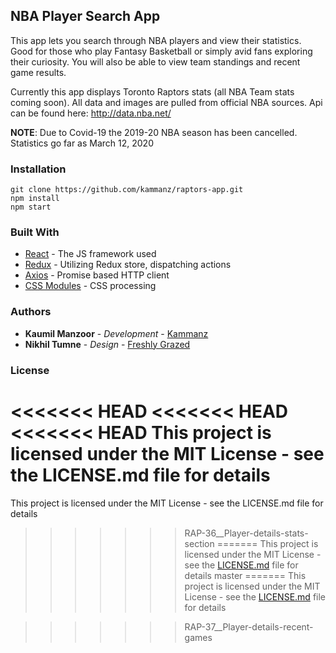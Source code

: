 ## NBA Player Search App

This app lets you search through NBA players and view their statistics. Good for those who play Fantasy Basketball or simply avid fans exploring their curiosity. You will also be able to view team standings and recent game results. 

Currently this app displays Toronto Raptors stats (all NBA Team stats coming soon). All data and images are pulled from official NBA sources. Api can be found here: http://data.nba.net/

**NOTE**: Due to Covid-19 the 2019-20 NBA season has been cancelled. Statistics go far as March 12, 2020

### Installation
```
git clone https://github.com/kammanz/raptors-app.git
npm install 
npm start
```

### Built With

* [React](https://reactjs.org/) - The JS framework used 
* [Redux](https://github.com/reduxjs/react-redux) - Utilizing Redux store, dispatching actions  
* [Axios](https://github.com/axios/axios) - Promise based HTTP client 
* [CSS Modules](https://github.com/css-modules/css-modules) - CSS processing

### Authors

* **Kaumil Manzoor** - *Development* - [Kammanz](http://kammanz.com/)
* **Nikhil Tumne** - *Design* - [Freshly Grazed](http://freshlygrazed.com/)

### License

<<<<<<< HEAD
<<<<<<< HEAD
<<<<<<< HEAD
This project is licensed under the MIT License - see the LICENSE.md file for details
=======
This project is licensed under the MIT License - see the LICENSE.md file for details
>>>>>>> RAP-36__Player-details-stats-section
=======
This project is licensed under the MIT License - see the [LICENSE.md](https://www.mit.edu/~amini/LICENSE.md) file for details
>>>>>>> master
=======
This project is licensed under the MIT License - see the [LICENSE.md](https://www.mit.edu/~amini/LICENSE.md) file for details

>>>>>>> RAP-37__Player-details-recent-games
